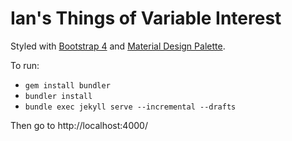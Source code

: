 # Ian's Things of Variable Interest

Styled with [Bootstrap 4](https://getbootstrap.com/docs/4.0/) and [Material Design Palette](https://www.materialpalette.com/).

To run:

- `gem install bundler`
- `bundler install`
- `bundle exec jekyll serve --incremental --drafts`

Then go to http://localhost:4000/
